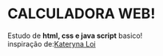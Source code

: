 # CALCULADORA WEB!
Estudo de **html, css e java script** basico!\
inspiração de:[Kateryna Loi](https://dribbble.com/shots/23361300-Daily-UI-Day-4-Calculator)\
<img src="https://i.pinimg.com/736x/27/5d/c9/275dc95fc9c25a2e21425eace458f79a.jpg" alt="">
